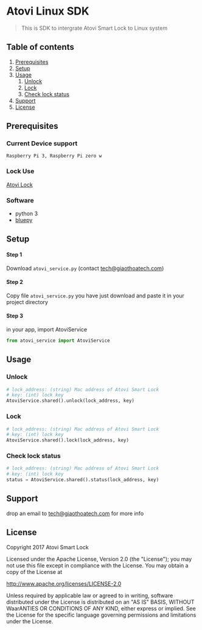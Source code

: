 # Atovi Linux SDK
> This is SDK to intergrate Atovi Smart Lock to Linux system 

## Table of contents

1. [Prerequisites](#prerequisites)
2. [Setup](#setup)
3. [Usage](#usage)
   1. [Unlock](#unlock)
   2. [Lock](#lock)
   3. [Check lock status](#check-lock-status)
4. [Support](#support)
6. [License](#license)

## Prerequisites
### Current Device support
`Raspberry Pi 3, Raspberry Pi zero w`

### Lock Use
[Atovi Lock](https://atovi.vn)

### Software
- python 3
- [bluepy](https://github.com/IanHarvey/bluepy)

## Setup
#### Step 1
Download `atovi_service.py` (contact tech@giaothoatech.com)
#### Step 2
Copy file `atovi_service.py` you have just download and paste it in your project directory

#### Step 3

in your app, import AtoviService
```python
from atovi_service import AtoviService
```
## Usage
### Unlock

```python
# lock_address: (string) Mac address of Atovi Smart Lock
# key: (int) lock key
AtoviService.shared().unlock(lock_address, key)
```
### Lock

```python
# lock_address: (string) Mac address of Atovi Smart Lock
# key: (int) lock key
AtoviService.shared().lock(lock_address, key)
```

### Check lock status

```python
# lock_address: (string) Mac address of Atovi Smart Lock
# key: (int) lock key
status = AtoviService.shared().status(lock_address, key)
```

## Support
drop an email to tech@giaothoatech.com for more info

## License
Copyright 2017 Atovi Smart Lock

Licensed under the Apache License, Version 2.0 (the "License");
you may not use this file except in compliance with the License.
You may obtain a copy of the License at

   http://www.apache.org/licenses/LICENSE-2.0

Unless required by applicable law or agreed to in writing, software
distributed under the License is distributed on an "AS IS" BASIS,
WITHOUT WaarANTIES OR CONDITIONS OF ANY KIND, either express or implied.
See the License for the specific language governing permissions and
limitations under the License.



